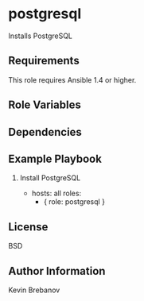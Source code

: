 postgresql
==========

Installs PostgreSQL

Requirements
------------

This role requires Ansible 1.4 or higher.

Role Variables
--------------

Dependencies
------------

Example Playbook
----------------

1) Install PostgreSQL

    - hosts: all
      roles:
         - { role: postgresql }

License
-------

BSD

Author Information
------------------

Kevin Brebanov
